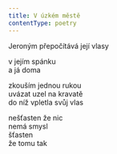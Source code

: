 ```yaml
---
title: V úzkém městě
contentType: poetry
---
```


<section>

Jeroným přepočítává její vlasy

</section>

<section>

v jejím spánku  
a já doma

</section>

<section>

zkouším jednou rukou  
uvázat uzel na kravatě  
do níž vpletla svůj vlas

</section>

<section>

nešťasten že nic  
nemá smysl  
šťasten  
že tomu tak

</section>
